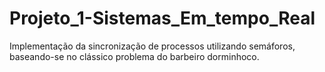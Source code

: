 # Projeto_1-Sistemas_Em_tempo_Real
Implementação da sincronização de processos utilizando semáforos, baseando-se no clássico problema do barbeiro dorminhoco.

